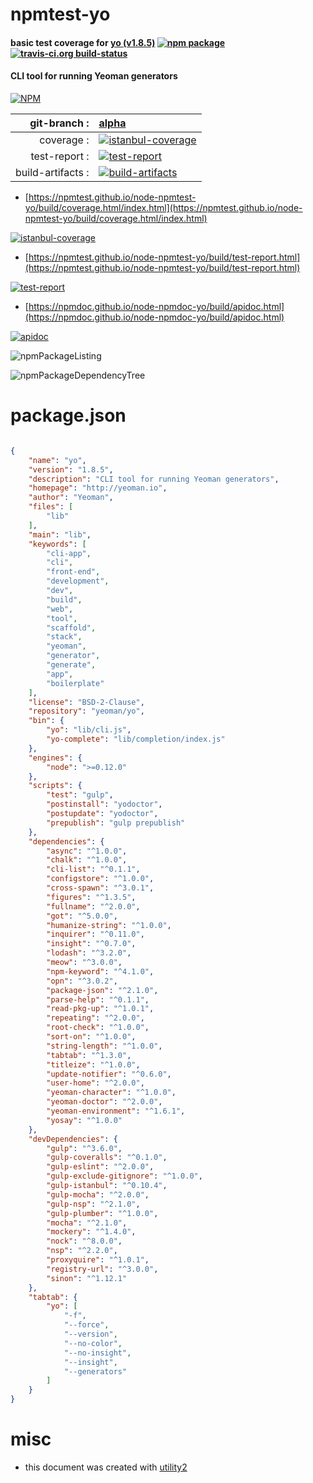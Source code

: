 # npmtest-yo

#### basic test coverage for  [yo (v1.8.5)](http://yeoman.io)  [![npm package](https://img.shields.io/npm/v/npmtest-yo.svg?style=flat-square)](https://www.npmjs.org/package/npmtest-yo) [![travis-ci.org build-status](https://api.travis-ci.org/npmtest/node-npmtest-yo.svg)](https://travis-ci.org/npmtest/node-npmtest-yo)

#### CLI tool for running Yeoman generators

[![NPM](https://nodei.co/npm/yo.png?downloads=true&downloadRank=true&stars=true)](https://www.npmjs.com/package/yo)

| git-branch : | [alpha](https://github.com/npmtest/node-npmtest-yo/tree/alpha)|
|--:|:--|
| coverage : | [![istanbul-coverage](https://npmtest.github.io/node-npmtest-yo/build/coverage.badge.svg)](https://npmtest.github.io/node-npmtest-yo/build/coverage.html/index.html)|
| test-report : | [![test-report](https://npmtest.github.io/node-npmtest-yo/build/test-report.badge.svg)](https://npmtest.github.io/node-npmtest-yo/build/test-report.html)|
| build-artifacts : | [![build-artifacts](https://npmtest.github.io/node-npmtest-yo/glyphicons_144_folder_open.png)](https://github.com/npmtest/node-npmtest-yo/tree/gh-pages/build)|

- [https://npmtest.github.io/node-npmtest-yo/build/coverage.html/index.html](https://npmtest.github.io/node-npmtest-yo/build/coverage.html/index.html)

[![istanbul-coverage](https://npmtest.github.io/node-npmtest-yo/build/screenCapture.buildCi.browser.%252Ftmp%252Fbuild%252Fcoverage.lib.html.png)](https://npmtest.github.io/node-npmtest-yo/build/coverage.html/index.html)

- [https://npmtest.github.io/node-npmtest-yo/build/test-report.html](https://npmtest.github.io/node-npmtest-yo/build/test-report.html)

[![test-report](https://npmtest.github.io/node-npmtest-yo/build/screenCapture.buildCi.browser.%252Ftmp%252Fbuild%252Ftest-report.html.png)](https://npmtest.github.io/node-npmtest-yo/build/test-report.html)

- [https://npmdoc.github.io/node-npmdoc-yo/build/apidoc.html](https://npmdoc.github.io/node-npmdoc-yo/build/apidoc.html)

[![apidoc](https://npmdoc.github.io/node-npmdoc-yo/build/screenCapture.buildCi.browser.%252Ftmp%252Fbuild%252Fapidoc.html.png)](https://npmdoc.github.io/node-npmdoc-yo/build/apidoc.html)

![npmPackageListing](https://npmtest.github.io/node-npmtest-yo/build/screenCapture.npmPackageListing.svg)

![npmPackageDependencyTree](https://npmtest.github.io/node-npmtest-yo/build/screenCapture.npmPackageDependencyTree.svg)



# package.json

```json

{
    "name": "yo",
    "version": "1.8.5",
    "description": "CLI tool for running Yeoman generators",
    "homepage": "http://yeoman.io",
    "author": "Yeoman",
    "files": [
        "lib"
    ],
    "main": "lib",
    "keywords": [
        "cli-app",
        "cli",
        "front-end",
        "development",
        "dev",
        "build",
        "web",
        "tool",
        "scaffold",
        "stack",
        "yeoman",
        "generator",
        "generate",
        "app",
        "boilerplate"
    ],
    "license": "BSD-2-Clause",
    "repository": "yeoman/yo",
    "bin": {
        "yo": "lib/cli.js",
        "yo-complete": "lib/completion/index.js"
    },
    "engines": {
        "node": ">=0.12.0"
    },
    "scripts": {
        "test": "gulp",
        "postinstall": "yodoctor",
        "postupdate": "yodoctor",
        "prepublish": "gulp prepublish"
    },
    "dependencies": {
        "async": "^1.0.0",
        "chalk": "^1.0.0",
        "cli-list": "^0.1.1",
        "configstore": "^1.0.0",
        "cross-spawn": "^3.0.1",
        "figures": "^1.3.5",
        "fullname": "^2.0.0",
        "got": "^5.0.0",
        "humanize-string": "^1.0.0",
        "inquirer": "^0.11.0",
        "insight": "^0.7.0",
        "lodash": "^3.2.0",
        "meow": "^3.0.0",
        "npm-keyword": "^4.1.0",
        "opn": "^3.0.2",
        "package-json": "^2.1.0",
        "parse-help": "^0.1.1",
        "read-pkg-up": "^1.0.1",
        "repeating": "^2.0.0",
        "root-check": "^1.0.0",
        "sort-on": "^1.0.0",
        "string-length": "^1.0.0",
        "tabtab": "^1.3.0",
        "titleize": "^1.0.0",
        "update-notifier": "^0.6.0",
        "user-home": "^2.0.0",
        "yeoman-character": "^1.0.0",
        "yeoman-doctor": "^2.0.0",
        "yeoman-environment": "^1.6.1",
        "yosay": "^1.0.0"
    },
    "devDependencies": {
        "gulp": "^3.6.0",
        "gulp-coveralls": "^0.1.0",
        "gulp-eslint": "^2.0.0",
        "gulp-exclude-gitignore": "^1.0.0",
        "gulp-istanbul": "^0.10.4",
        "gulp-mocha": "^2.0.0",
        "gulp-nsp": "^2.1.0",
        "gulp-plumber": "^1.0.0",
        "mocha": "^2.1.0",
        "mockery": "^1.4.0",
        "nock": "^8.0.0",
        "nsp": "^2.2.0",
        "proxyquire": "^1.0.1",
        "registry-url": "^3.0.0",
        "sinon": "^1.12.1"
    },
    "tabtab": {
        "yo": [
            "-f",
            "--force",
            "--version",
            "--no-color",
            "--no-insight",
            "--insight",
            "--generators"
        ]
    }
}
```



# misc
- this document was created with [utility2](https://github.com/kaizhu256/node-utility2)
